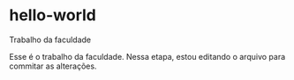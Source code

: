 # hello-world
Trabalho da faculdade


Esse é o trabalho da faculdade. Nessa etapa, estou editando o arquivo para commitar as alterações.
